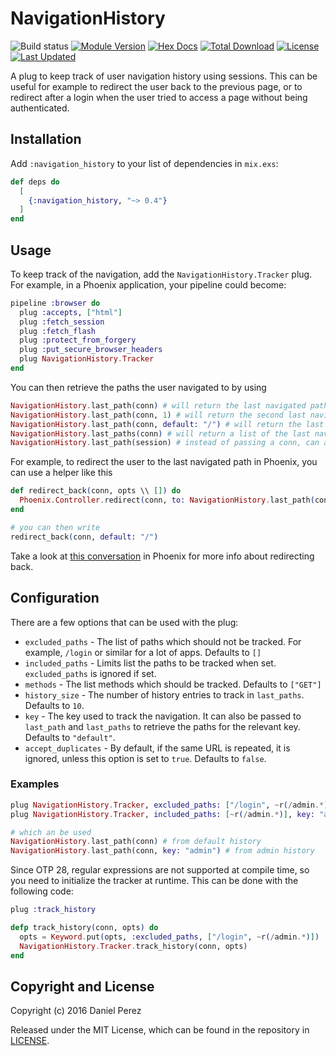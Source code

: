 # NavigationHistory

![Build status](https://github.com/danhper/plug-navigation-history/actions/workflows/ci.yml/badge.svg)
[![Module Version](https://img.shields.io/hexpm/v/navigation_history.svg)](https://hex.pm/packages/navigation_history)
[![Hex Docs](https://img.shields.io/badge/hex-docs-lightgreen.svg)](https://hexdocs.pm/navigation_history/)
[![Total Download](https://img.shields.io/hexpm/dt/navigation_history.svg)](https://hex.pm/packages/navigation_history)
[![License](https://img.shields.io/hexpm/l/navigation_history.svg)](https://github.com/danhper/plug_navigation_history/blob/master/LICENSE)
[![Last Updated](https://img.shields.io/github/last-commit/danhper/plug-navigation-history.svg)](https://github.com/danhper/plug-navigation-history/commits/master)

A plug to keep track of user navigation history using sessions.
This can be useful for example to redirect the user back to the previous page,
or to redirect after a login when the user tried to access a page without being
authenticated.

## Installation

Add `:navigation_history` to your list of dependencies in `mix.exs`:

```elixir
def deps do
  [
    {:navigation_history, "~> 0.4"}
  ]
end
```

## Usage

To keep track of the navigation, add the `NavigationHistory.Tracker` plug.
For example, in a Phoenix application, your pipeline could become:

```elixir
pipeline :browser do
  plug :accepts, ["html"]
  plug :fetch_session
  plug :fetch_flash
  plug :protect_from_forgery
  plug :put_secure_browser_headers
  plug NavigationHistory.Tracker
end
```

You can then retrieve the paths the user navigated to by using

```elixir
NavigationHistory.last_path(conn) # will return the last navigated path or nil
NavigationHistory.last_path(conn, 1) # will return the second last navigated path
NavigationHistory.last_path(conn, default: "/") # will return the last path or "/"
NavigationHistory.last_paths(conn) # will return a list of the last navigated paths
NavigationHistory.last_path(session) # instead of passing a conn, can also pass a session
```

For example, to redirect the user to the last navigated path in Phoenix, you can use
a helper like this

```elixir
def redirect_back(conn, opts \\ []) do
  Phoenix.Controller.redirect(conn, to: NavigationHistory.last_path(conn, opts))
end

# you can then write
redirect_back(conn, default: "/")
```

Take a look at [this conversation](https://github.com/phoenixframework/phoenix/pull/1402) in Phoenix for more info about redirecting back.

## Configuration

There are a few options that can be used with the plug:

  * `excluded_paths` - The list of paths which should not be tracked.
      For example, `/login` or similar for a lot of apps.
      Defaults to `[]`
  * `included_paths` - Limits list the paths to be tracked when set.
      `excluded_paths` is ignored if set.
  * `methods` - The list methods which should be tracked.
      Defaults to `["GET"]`
  * `history_size` - The number of history entries to track in `last_paths`.
      Defaults to `10`.
  * `key` - The key used to track the navigation.
      It can also be passed to `last_path` and `last_paths` to retrieve the paths for the
      relevant key.
      Defaults to `"default"`.
  * `accept_duplicates` - By default, if the same URL is repeated, it is ignored, unless this
      option is set to `true`.
      Defaults to `false`.


### Examples

```elixir
plug NavigationHistory.Tracker, excluded_paths: ["/login", ~r(/admin.*)]
plug NavigationHistory.Tracker, included_paths: [~r(/admin.*)], key: "admin", history_size: 5

# which an be used
NavigationHistory.last_path(conn) # from default history
NavigationHistory.last_path(conn, key: "admin") # from admin history
```

Since OTP 28, regular expressions are not supported at compile time, so you need to initialize the tracker at runtime.
This can be done with the following code:

```elixir
plug :track_history

defp track_history(conn, opts) do
  opts = Keyword.put(opts, :excluded_paths, ["/login", ~r(/admin.*)])
  NavigationHistory.Tracker.track_history(conn, opts)
end
```

## Copyright and License

Copyright (c) 2016 Daniel Perez

Released under the MIT License, which can be found in the repository in [LICENSE](./LICENSE).

